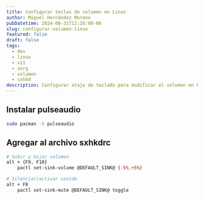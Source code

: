 ```yaml
---
title: Configurar teclas de volumen en Linux
author: Miguel Hernández Moreno
pubDatetime: 2024-08-31T12:26:00-06
slug: configurar-volumen-linux
featured: false
draft: false
tags:
  - dev
  - linux
  - x11
  - xorg
  - volumen
  - sxhkd
description: Configurar atajo de teclado para modificar el volumen en Linux para gestores de ventanas basados en x11
---
```


## Instalar pulseaudio

```bash 
sudo pacman -S pulseaudio
```

## Agregar al archivo sxhkdrc

```bash 
# Subir y bajar volumen
alt + {F9, F10}
	pactl set-sink-volume @DEFAULT_SINK@ {-5%,+5%}

# Silenciar/activar sonido
alt + F8
	pactl set-sink-mute @DEFAULT_SINK@ toggle
```
